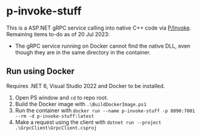 # p-invoke-stuff
This is a ASP.NET gRPC service calling into native C++ code via [P/Invoke](https://learn.microsoft.com/en-us/dotnet/standard/native-interop/pinvoke). 
Remaining items to-do as of 20 Jul 2023:

- The gRPC service running on Docker cannot find the native DLL, even though they are in the same directory in the container.

## Run using Docker
Requires .NET 6, Visual Studio 2022 and Docker to be installed.
1. Open PS window and `cd` to repo root.
2. Build the Docker image with `.\BuildDockerImage.ps1`
3. Run the container with `docker run --name p-invoke-stuff -p 8090:7001 --rm -d p-invoke-stuff:latest`
4. Make a request using the client with `dotnet run --project .\GrpcClient\GrpcClient.csproj`